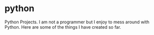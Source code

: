 # python
Python Projects.
I am not a programmer but I enjoy to mess around with Python. Here are some of the things I have created so far. 
